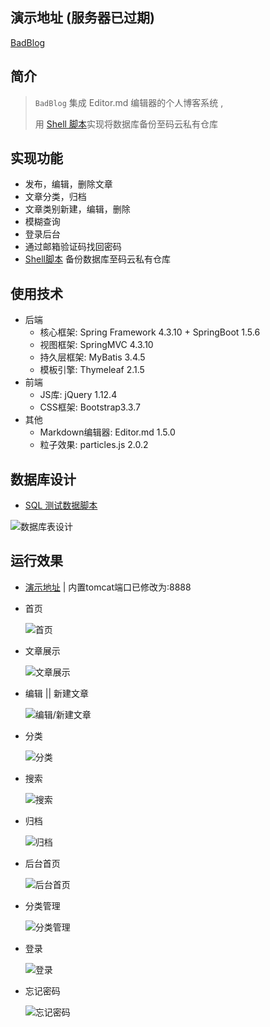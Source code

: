 ## 演示地址 (服务器已过期)

[BadBlog](https://github.com/zhongzhixing/BadBlog)

## 简介

> `BadBlog` 集成 Editor.md 编辑器的个人博客系统 ,
>
> 用 [Shell 脚本](https://github.com/zhongzhixing/Scripts/blob/master/backup_database.sh)实现将数据库备份至码云私有仓库



##  实现功能

- 发布，编辑，删除文章
- 文章分类，归档
- 文章类别新建，编辑，删除
- 模糊查询
- 登录后台
- 通过邮箱验证码找回密码
- [Shell脚本](https://github.com/zhongzhixing/Scripts/blob/master/backup_database.sh) 备份数据库至码云私有仓库



## 使用技术

- 后端
  - 核心框架:  Spring Framework 4.3.10  + SpringBoot 1.5.6
  - 视图框架:  SpringMVC 4.3.10
  - 持久层框架: MyBatis 3.4.5
  - 模板引擎: Thymeleaf 2.1.5
- 前端
  -  JS库: jQuery 1.12.4
  -  CSS框架: Bootstrap3.3.7
- 其他
  -  Markdown编辑器: Editor.md 1.5.0
  -  粒子效果: particles.js 2.0.2



## 数据库设计

- [SQL 测试数据脚本](https://github.com/zhongzhixing/BadBlog/blob/master/badblog.sql)



![数据库表设计](https://github.com/zhongzhixing/MarkdownPictures/blob/master/badlog/%E6%95%B0%E6%8D%AE%E5%BA%93%E8%A1%A8%E8%AE%BE%E8%AE%A1.PNG?raw=true)



## 运行效果
- [演示地址](http://rexunil.com:8888) | 内置tomcat端口已修改为:8888

- 首页

  ![首页](https://github.com/zhongzhixing/MarkdownPictures/blob/master/badlog/%E9%A6%96%E9%A1%B5.PNG?raw=true)

- 文章展示

  ![文章展示](https://github.com/zhongzhixing/MarkdownPictures/blob/master/badlog/%E6%96%87%E7%AB%A0%E5%B1%95%E7%A4%BA.PNG?raw=true)

- 编辑 || 新建文章

  ![编辑/新建文章](https://github.com/zhongzhixing/MarkdownPictures/blob/master/badlog/%E7%BC%96%E8%BE%91.PNG?raw=true)

- 分类

  ![分类](https://github.com/zhongzhixing/MarkdownPictures/blob/master/badlog/%E5%88%86%E7%B1%BB.PNG?raw=true)

- 搜索

  ![搜索](https://github.com/zhongzhixing/MarkdownPictures/blob/master/badlog/%E6%90%9C%E7%B4%A2.PNG?raw=true)

- 归档

  ![归档](https://github.com/zhongzhixing/MarkdownPictures/blob/master/badlog/%E5%BD%92%E6%A1%A3.PNG?raw=true)

- 后台首页

  ![后台首页](https://github.com/zhongzhixing/MarkdownPictures/blob/master/badlog/%E5%90%8E%E5%8F%B0%E9%A6%96%E9%A1%B5.PNG?raw=true)

- 分类管理

  ![分类管理](https://github.com/zhongzhixing/MarkdownPictures/blob/master/badlog/%E5%88%86%E7%B1%BB%E7%AE%A1%E7%90%86%E9%A6%96%E9%A1%B5.PNG?raw=true)

- 登录

  ![登录](https://github.com/zhongzhixing/MarkdownPictures/blob/master/badlog/%E7%99%BB%E5%BD%95.PNG?raw=true)

- 忘记密码

  ![忘记密码](https://github.com/zhongzhixing/MarkdownPictures/blob/master/badlog/%E5%BF%98%E8%AE%B0%E5%AF%86%E7%A0%81.PNG?raw=true)





